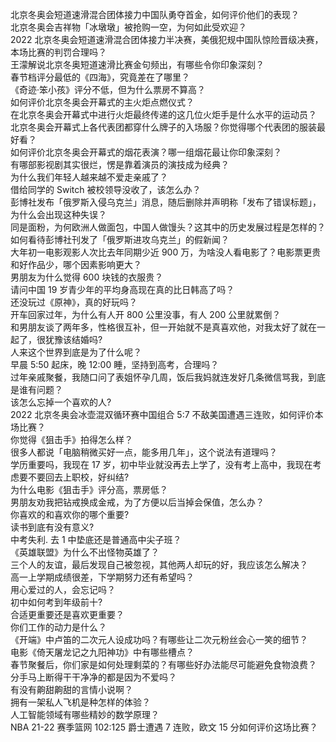 北京冬奥会短道速滑混合团体接力中国队勇夺首金，如何评价他们的表现？  
北京冬奥会吉祥物「冰墩墩」被抢购一空，为何如此受欢迎？  
2022 北京冬奥会短道速滑混合团体接力半决赛，美俄犯规中国队惊险晋级决赛，本场比赛的判罚合理吗？  
王濛解说北京冬奥短道速滑比赛金句频出，有哪些令你印象深刻？  
春节档评分最低的《四海》，究竟差在了哪里？  
《奇迹·笨小孩》评分不低，但为什么票房不算高？  
如何评价北京冬奥会开幕式的主火炬点燃仪式？  
在北京冬奥会开幕式中进行火炬最终传递的这几位火炬手是什么水平的运动员？  
北京冬奥会开幕式上各代表团都穿什么牌子的入场服？你觉得哪个代表团的服装最好看？  
如何评价北京冬奥会开幕式的烟花表演？哪一组烟花最让你印象深刻？  
有哪部影视剧其实很烂，愣是靠着演员的演技成为经典？  
为什么我们年轻人越来越不爱走亲戚了？  
借给同学的 Switch 被校领导没收了，该怎么办？  
彭博社发布「俄罗斯入侵乌克兰」消息，随后删除并声明称「发布了错误标题」，为什么会出现这种失误？  
同是面粉，为何欧洲人做面包，中国人做馒头？这其中的历史发展过程是怎样的？  
如何看待彭博社刊发了「俄罗斯进攻乌克兰」的假新闻？  
大年初一电影观影人次比去年同期少近 900 万，为啥没人看电影了？电影票更贵和好作品少，哪个因素影响更大？  
男朋友为什么觉得 600 块钱的衣服贵？  
请问中国 19 岁青少年的平均身高现在真的比日韩高了吗？  
还没玩过《原神》，真的好玩吗？  
开车回家过年，为什么有人开 800 公里没事，有人 200 公里就累倒？  
和男朋友谈了两年多，性格很互补，但一开始就不是真喜欢他，对我太好了就在一起了，很犹豫该结婚吗?  
人来这个世界到底是为了什么呢？  
早晨 5:50 起床，晚 12:00 睡，坚持到高考，合理吗？  
过年亲戚聚餐，我随口问了表姐怀孕几周，饭后我妈就连发好几条微信骂我，到底是谁有问题？  
该怎么忘掉一个喜欢的人?  
2022 北京冬奥会冰壶混双循环赛中国组合 5:7 不敌美国遭遇三连败，如何评价本场比赛？  
你觉得《狙击手》拍得怎么样？  
很多人都说「电脑稍微买好一点，能多用几年」，这个说法有道理吗？  
学历重要吗，我现在 17 岁，初中毕业就没再去上学了，没有考上高中，我现在考虑要不要回去上职校，好纠结?  
为什么电影《狙击手》评分高，票房低？  
男朋友劝我把钻戒换成金戒，为了方便以后当掉会保值，怎么办？  
你喜欢的和喜欢你的哪个重要?  
读书到底有没有意义?  
中考失利. 去 1 中垫底还是普通高中尖子班？  
《英雄联盟》为什么不出怪物英雄了？  
三个人的友谊，最后发现自己被忽视，其他两人却玩的好，我应该怎么解决？  
高一上学期成绩很差，下学期努力还有希望吗？  
用心爱过的人，会忘记吗？  
初中如何考到年级前十?  
合适更重要还是喜欢更重要？  
你们工作的动力是什么？  
《开端》中卢笛的二次元人设成功吗？有哪些让二次元粉丝会心一笑的细节？  
电影《倚天屠龙记之九阳神功》中有哪些槽点？  
春节聚餐后，你们家是如何处理剩菜的？有哪些好办法能尽可能避免食物浪费？  
分手马上断得干干净净的都是因为不爱吗？  
有没有齁甜齁甜的言情小说啊？  
拥有一架私人飞机是种怎样的体验？  
人工智能领域有哪些精妙的数学原理？  
NBA 21-22 赛季篮网 102:125 爵士遭遇 7 连败，欧文 15 分如何评价这场比赛？  
